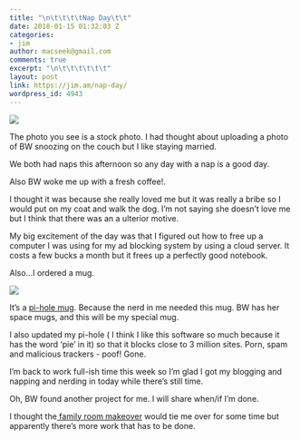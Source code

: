 ```yaml
---
title: "\n\t\t\t\tNap Day\t\t"
date: 2018-01-15 01:32:03 Z
categories:
- jim
author: macseek@gmail.com
comments: true
excerpt: "\n\t\t\t\t\t\t"
layout: post
link: https://jim.am/nap-day/
wordpress_id: 4943
---
```


![](http://jim.am/wp-content/uploads/2018/01/null-25.jpeg)




The photo you see is a stock photo. I had thought about uploading a photo of BW snoozing on the couch but I like staying married.




We both had naps this afternoon so any day with a nap is a good day.




Also BW woke me up with a fresh coffee!.




I thought it was because she really loved me but it was really a bribe so I would put on my coat and walk the dog. I’m not saying she doesn’t love me but I think that there was an a ulterior motive.




My big excitement of the day was that I figured out how to free up a computer I was using for my ad blocking system by using a cloud server. It costs a few bucks a month but it frees up a perfectly good notebook.




Also…I ordered a mug.




![](http://jim.am/wp-content/uploads/2018/01/null-4.png)




It’s a [pi-hole mug](https://pi-hole.net/product/dashboard-mug/). Because the nerd in me needed this mug. BW has her space mugs, and this will be my special mug.




I also updated my pi-hole ( I think I like this software so much because it has the word ‘pie’ in it) so that it blocks close to 3 million sites. Porn, spam and malicious trackers - poof! Gone.




I’m back to work full-ish time this week so I’m glad I got my blogging and napping and nerding in today while there’s still time.




Oh, BW found another project for me. I will share when/if I’m done.




I thought the[ family room makeover](http://jim.am/2018/01/08/50-shades-of-gray/) would tie me over for some time but apparently there’s more work that has to be done.


		
